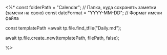 <%*
const folderPath = "Calendar"; // Папка, куда сохранять заметки (замени на свою)
const dateFormat = "YYYY-MM-DD"; // Формат имени файла

const templatePath =await tp.file.find_tfile("Daily.md");

await tp.file.create_new(templatePath, filePath, false);

%>
